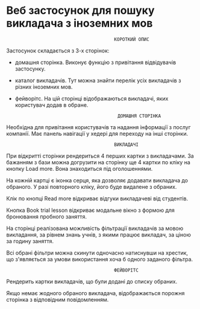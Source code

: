 # Веб застосунок для пошуку викладача з іноземних мов

                                            КОРОТКИЙ ОПИС

Застосунок складається з 3-х сторінок:

- домашня сторінка. Виконує функцію з привітання відвідувачів застосунку.

- каталог викладачів. Тут можна знайти перелік усіх викладачів з різних іноземних мов.

- фейворітс. На цій сторінці відображаються викладачі, яких користувач додав в обране.

                                            ДОМАШНЯ СТОРІНКА

Необхідна для привітання користувачів та надання інформації з послуг компанії. Має панель навігації у хедері для переходу на інші сторінки.

                                            ВИКЛАДАЧІ

При відкритті сторінки рендериться 4 перших картки з викладачами.
За бажанням з бази можна догрузити на сторінку ще 4 картки по кліку на кнопку Load more. Вона знаходиться під оголошеннями.

На кожній картці є іконка серця, яка дозволяє додавати викладача до обраного. У разі повторного кліку, його буде видалене з обраних.

Клік по кнопці Read more відкриває відгуки викладачеві від студентів.

Кнопка Book trial lesson відкриває модальне вікно з формою для бронювання пробного заняття.

На сторінці реалізована можливість фільтрації викладачів за мовою викладання, за рівнем знань учнів, з якими працює викладач, за ціною за годину заняття.

Всі обрані фільтри можна скинути одночасно натиснувши на хрестик, що з'являється за умови використання хоча б одного заданого фільтра.

                                            ФЕЙВОРІТС

Рендерить картки викладачів, що були додані до списку обраних.

Якщо немає жодного обраного викладача, відображається порожня сторінка з відповідним повідомленням.
